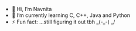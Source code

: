 - 👋 Hi, I’m Navnita
- 🌱 I’m currently learning C, C++, Java and Python
- ⚡ Fun fact: ...still figuring it out tbh  \_(-_-) _/
